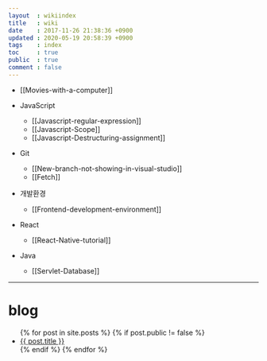 ```yaml
---
layout  : wikiindex
title   : wiki
date    : 2017-11-26 21:38:36 +0900
updated : 2020-05-19 20:58:39 +0900
tags    : index
toc     : true
public  : true
comment : false
---
```


* [[Movies-with-a-computer]]
* JavaScript
	* [[Javascript-regular-expression]]
	* [[Javascript-Scope]]
	* [[Javascript-Destructuring-assignment]]

* Git
	* [[New-branch-not-showing-in-visual-studio]]
	* [[Fetch]]
* 개발환경
	* [[Frontend-development-environment]]
* React
	* [[React-Native-tutorial]]
* Java
	* [[Servlet-Database]]
---

# blog
<div>
    <ul>
{% for post in site.posts %}
    {% if post.public != false %}
        <li>
            <a class="post-link" href="{{ post.url | prepend: site.baseurl }}">
                {{ post.title }}
            </a>
        </li>
    {% endif %}
{% endfor %}
    </ul>
</div>
